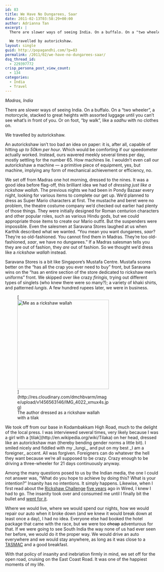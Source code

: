 ```yaml
---
id: 83
title: We Have No Dungarees, Saar
date: 2011-02-13T03:58:29+00:00
author: Adrianna Tan
excerpt: |
  There are slower ways of seeing India. On a buffalo. On a "two wheeler", a motorcycle, stacked to great heights with assorted luggage until you can't see what's in front of you. Or on foot, "by walk", like a <em>sadhu</em> with no clothes on.

  We travelled by autorickshaw.
layout: single
guid: http://popagandhi.com/?p=83
permalink: /2011/02/we-have-no-dungarees-saar/
dsq_thread_id:
  - 229397772
crisp_persona_post_view_count:
  - 134
categories:
  - India
  - Travel
---
```

_Madras, India_

There are slower ways of seeing India. On a buffalo. On a &#8220;two wheeler&#8221;, a motorcycle, stacked to great heights with assorted luggage until you can&#8217;t see what&#8217;s in front of you. Or on foot, &#8220;by walk&#8221;, like a _sadhu_ with no clothes on.

We travelled by autorickshaw.

An autorickshaw isn&#8217;t too bad an idea on paper: it is, after all, capable of hitting _up to 50km per hour_. Which would be comforting if our speedometer actually worked. Instead, ours wavered meekly several times per day, mostly settling for the number 65. How machines lie. I wouldn&#8217;t even call our autorickshaw a machine — a primitive piece of equipment, yes, but machine, implying any form of mechanical achievement or efficiency, no.

We set off from Madras one hot morning, dressed to the nines. It was a good idea before flag-off, this brilliant idea we had of _dressing just like a rickshaw wallah_. The previous nights we had been in Pondy Bazaar every night, looking for various items to complete our get up. We&#8217;d planned to dress as Super Mario characters at first. The mustache and beret were no problem, the theatre costume company we&#8217;d checked out earlier had plenty of those things. They were initially designed for Roman centurion characters and other popular roles, such as various Hindu gods, but we could appropriate those items to create our Mario outfit. But the suspenders were impossible. Even the salesmen at Saravana Stores laughed at us when Karthik described what we wanted. &#8220;You mean you want dungarees, _saar_? They&#8217;re so old-fashioned. You cannot find them in Madras. They&#8217;re too old-fashioned, _saar_, we have no dungarees.&#8221; If a Madras salesman tells you they are out of fashion, they _are_ out of fashion. So we thought we&#8217;d dress like a _rickshaw wallah_ instead.

Saravana Stores is a bit like Singapore&#8217;s Mustafa Centre. Mustafa scores better on the &#8220;has all the crap you ever need to buy&#8221; front, but Saravana wins on the &#8220;has an entire section of the store dedicated to rickshaw men&#8217;s uniforms&#8221; front. We skipped over like crazy _firingis_, trying out different types of singlets (who knew there were so many?); a variety of khaki shirts, and patterned _lungis_. A few hundred rupees later, we were in business.

<figure id="attachment_95" style="width: 300px" class="wp-caption alignright">[<img src="http://res.cloudinary.com/dmchbvarm/image/upload/h_293,w_300/v1456563146/IMG_4022_xmux4s.jpg" alt="Me as a rickshaw wallah" title="Me as a rickshaw wallah" width="300" height="293" class="size-medium wp-image-95" />](http://res.cloudinary.com/dmchbvarm/image/upload/v1456563146/IMG_4022_xmux4s.jpg)<figcaption class="wp-caption-text">The author dressed as a rickshaw wallah with a tilak</figcaption></figure> We took off from our base in Kodambakkam High Road, much to the delight of the local press. I was interviewed several times, very likely because I was a girl with a [tilak](http://en.wikipedia.org/wiki/Tilaka) on her head, dressed like an autorickshaw man (thereby bending gender norms a little bit). I smiled nicely and fiddled with my _lungi_, and put on my best _I am a foreigner_ accent. All was forgiven. Foreigners can do whatever the hell they want because we&#8217;re all supposed to be crazy. Crazy enough to be driving a three-wheeler for 21 days continuously anyway.

Among the many questions posed to us by the Indian media, the one I could not answer was, &#8220;What do you hope to achieve by doing this? What is your intention?&#8221; Insanity has no intentions. It simply happens. Likewise, when I first read about the [Rickshaw Challenge](http://rickshawchallenge.com) [five years](http://www.wired.com/wired/archive/15.01/posts.html?pg=5) ago in Wired, I knew I had to go. The insanity took over and consumed me until I finally bit the bullet and [went for it](http://rickrollshaw.com/).

Where we would live, where we would spend our nights, how we would repair our auto when it broke down (and we knew it would break down at least once a day), I had no idea. Everyone else had booked the hotel package that came with the race, but we were too <s>cheap</s> adventurous for that. If we were going to see South India the way none of us had ever seen her before, we would do it the proper way. We would drive an auto everywhere and we would stay anywhere, as long as it was close to a [TASMAC](http://en.wikipedia.org/wiki/TASMAC) and a good breakfast.

With that policy of insanity and inebriation firmly in mind, we set off for the open road, cruising on the East Coast Road. It was one of the happiest moments of my life.
